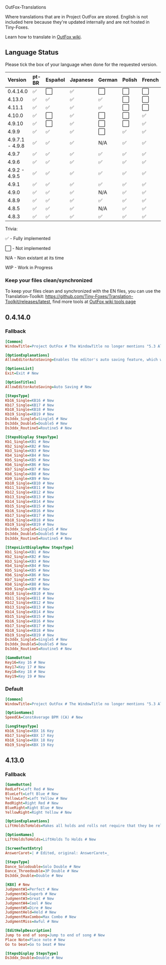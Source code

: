 OutFox-Translations

Where translations that are in Project OutFox are stored. English is not included here because they're updated internally and are not hosted in Tiny-Foxes.

Learn how to translate in [OutFox wiki](https://outfox.wiki/dev/translation/).
## Language Status

Please tick the box of your language when done for the requested version.

Version | pt-BR | Español | Japanese | German | Polish | French | Italian | Hebrew | Slovak | Czech | Simplified Chinese
:------------ | :------------- | :------------- | :------------- | :------------- | :------------- | :------------- | :------------- | :------------- | :------------- | :------------- | :-------------
0.4.14.0 | ✅ | ⬜️ | ✅ | ⬜️ | ⬜️ | ⬜️ | ⬜️ | ⬜️ | ⬜️ | ⬜️ | ⬜️
4.13.0 | ✅ | ✅ | ✅ | ✅ | ⬜️ | ⬜️ | ⬜️ | ⬜️ | WIP | ⬜️ | ✅
4.11.1 | ✅ | ✅ | ✅ | ✅ | ⬜️ | ⬜️ | ⬜️ | ⬜️ | ⬜️ | ⬜️ | ⬜️
4.10.0 | ✅ | ⬜️ | ✅ | ⬜ | ⬜️ | ✅ | ⬜️ | ⬜️ | ⬜️ | ⬜️ | ✅
4.9.10 | ✅ | ⬜️ | ✅ | ⬜️ | ⬜️ | ✅ | ⬜️ | ⬜️ | ⬜️ | ⬜️ | ✅
4.9.9 | ✅ | ✅ | ✅ | ⬜️ | ✅ | ✅ | ⬜️ | ⬜️ | ⬜️ | ⬜️ | ✅
4.9.7.1 - 4.9.8 | ✅ | ✅ | ✅ | N/A | ✅ | ✅ | N/A | ✅ | N/A  | N/A | ✅
4.9.7 | ✅ | ✅ | ✅ | ✅ | ✅ | ✅ | WIP | ✅ | WIP  | WIP | N/A
4.9.6 | ✅ | ✅ | ✅ | ✅ | ✅ | ✅ | N/A | ✅ | N/A | N/A | N/A
4.9.2 - 4.9.5 | ✅ | ✅ | ✅ | ✅ | ✅ | ✅ | N/A | ✅ | N/A | N/A | N/A
4.9.1 | ✅ | ✅ | ✅ | ✅| ✅| ✅| N/A | ✅ | N/A | N/A | N/A
4.9.0 | ✅ | ✅ | ✅ | N/A| ✅| ✅| N/A | N/A | N/A | N/A | N/A
4.8.9 | ✅ | ✅ | ✅ | ✅| ✅| ✅| N/A | N/A | N/A | N/A | N/A
4.8.5 | ✅ | ✅ | ✅ | N/A| ✅| ✅| N/A | N/A | N/A | N/A | N/A
4.8.3 | ✅ | ✅ | ✅ | ✅| ✅| ✅| N/A | N/A | N/A | N/A | N/A

Trivia: 

✅ - Fully implemented

⬜️ - Not implemented

N/A - Non existant at its time

WIP - Work in Progress
<!--- This is a comment that won't appear in the readme.

1. Here are the emojis that you can add to tell if your language is done or not. 
    Done: ✅ 
    Not Done: ⬜️ 
    Non applicable: N/A 
    Work in Progress: WIP

2. If you aren't part of OutFox Team, DO NOT change table formatting without asking for confirmation.
--->

### Keep your files clean/synchronized 

To keep your files clean and synchronized with the EN files, you can use the Translation-Toolkit: https://github.com/Tiny-Foxes/Translation-Toolkit/releases/latest, find more tools at [OutFox wiki tools page](https://outfox.wiki/dev/translation/#tools-and-practices)

## 0.4.14.0
### Fallback
```ini
[Common]
WindowTitle=Project OutFox # The WindowTitle no longer mentions "5.3 Alpha" due to a change in version numbering.

[OptionExplanations]
AllowEditorAutoSaving=Enables the editor's auto saving feature, which will save the current chart automatically every 5 minutes. # New

[OptionsList]
Exit=Exit # New

[OptionTitles]
AllowEditorAutoSaving=Auto Saving # New

[StepsType]
Kb16_Single=KB16 # New
Kb17_Single=KB17 # New
Kb18_Single=KB18 # New
Kb19_Single=KB19 # New
Ds3ddx_Single5=Single5 # New
Ds3ddx_Double5=Double5 # New
Ds3ddx_Routine5=Routine5 # New

[StepsDisplay StepsType]
Kb1_Single=KB1 # New
Kb2_Single=KB2 # New
Kb3_Single=KB3 # New
Kb4_Single=KB4 # New
Kb5_Single=KB5 # New
Kb6_Single=KB6 # New
Kb7_Single=KB7 # New
Kb8_Single=KB8 # New
Kb9_Single=KB9 # New
Kb10_Single=KB10 # New
Kb11_Single=KB11 # New
Kb12_Single=KB12 # New
Kb13_Single=KB13 # New
Kb14_Single=KB14 # New
Kb15_Single=KB15 # New
Kb16_Single=KB16 # New
Kb17_Single=KB17 # New
Kb18_Single=KB18 # New
Kb19_Single=KB19 # New
Ds3ddx_Single5=Single5 # New
Ds3ddx_Double5=Double5 # New
Ds3ddx_Routine5=Routine5 # New

[StepsListDisplayRow StepsType]
Kb1_Single=KB1 # New
Kb2_Single=KB2 # New
Kb3_Single=KB3 # New
Kb4_Single=KB4 # New
Kb5_Single=KB5 # New
Kb6_Single=KB6 # New
Kb7_Single=KB7 # New
Kb8_Single=KB8 # New
Kb9_Single=KB9 # New
Kb10_Single=KB10 # New
Kb11_Single=KB11 # New
Kb12_Single=KB12 # New
Kb13_Single=KB13 # New
Kb14_Single=KB14 # New
Kb15_Single=KB15 # New
Kb16_Single=KB16 # New
Kb17_Single=KB17 # New
Kb18_Single=KB18 # New
Kb19_Single=KB19 # New
Ds3ddx_Single5=Single5 # New
Ds3ddx_Double5=Double5 # New
Ds3ddx_Routine5=Routine5 # New

[GameButton]
Key16=Key 16 # New
Key17=Key 17 # New
Key18=Key 18 # New
Key19=Key 19 # New
```

### Default
```ini
[Common]
WindowTitle=Project OutFox # The WindowTitle no longer mentions "5.3 Alpha" due to a change in version numbering.

[OptionNames]
SpeedCA=ConstAverage BPM (CA) # New

[LongStepsType]
Kb16_Single=KBX 16 Key
Kb17_Single=KBX 17 Key
Kb18_Single=KBX 18 Key
Kb19_Single=KBX 19 Key
```

## 4.13.0

### Fallback
```ini
[GameButton]
RedLeft=Left Red # New
BlueLeft=Left Blue # New
YellowLeft=Left Yellow # New
RedRight=Right Red # New
BlueRight=Right Blue # New
YellowRight=Right Yellow # New

[OptionExplanations]
LiftHoldsToHolds=Makes all holds and rolls not require that they be released when they end. # New

[OptionNames]
LiftHoldsToHolds=LiftHolds To Holds # New

[ScreenTextEntry]
AnswerCaret=| # Edited, original: AnswerCaret=_

[StepsType]
Dance_Solodouble=Solo Double # New
Dance_Threedouble=3P Double # New
Ds3ddx_Double=Double # New

[KBX] # New
JudgmentW1=Perfect # New
JudgmentW2=Superb # New
JudgmentW3=Great # New
JudgmentW4=Cool # New
JudgmentW5=Dire # New
JudgmentHeld=Held # New
JudgmentMaxCombo=Max Combo # New
JudgmentMiss=Awful # New

[EditHelpDescription]
Jump to end of song=Jump to end of song # New
Place Note=Place note # New
Go to beat=Go to beat # New

[StepsDisplay StepsType]
Ds3ddx_Double=Double # New
```
